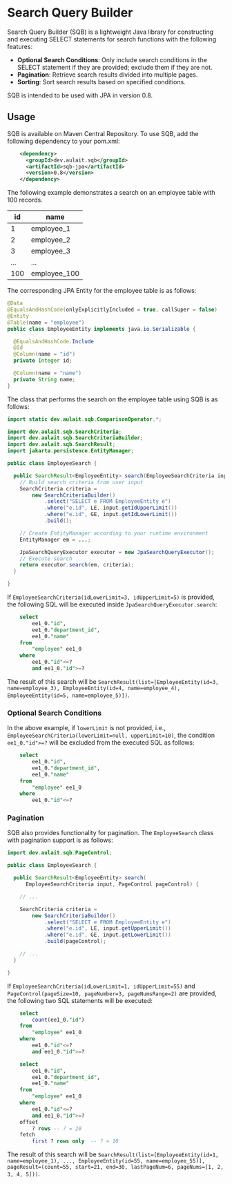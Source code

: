 # Search Query Builder

Search Query Builder (SQB) is a lightweight Java library for constructing and executing SELECT statements for search functions with the following features:

- **Optional Search Conditions**: Only include search conditions in the SELECT statement if they are provided; exclude them if they are not.
- **Pagination**: Retrieve search results divided into multiple pages.
- **Sorting**: Sort search results based on specified conditions.

SQB is intended to be used with JPA in version 0.8.

## Usage

SQB is available on Maven Central Repository.
To use SQB, add the following dependency to your pom.xml:

```xml
    <dependency>
      <groupId>dev.aulait.sqb</groupId>
      <artifactId>sqb-jpa</artifactId>
      <version>0.8</version>
    </dependency>
```

The following example demonstrates a search on an employee table with 100 records.

| id  | name         |
| --- | ------------ |
| 1   | employee_1   |
| 2   | employee_2   |
| 3   | employee_3   |
| ... | ...          |
| 100 | employee_100 |

The corresponding JPA Entity for the employee table is as follows:

```java
@Data
@EqualsAndHashCode(onlyExplicitlyIncluded = true, callSuper = false)
@Entity
@Table(name = "employee")
public class EmployeeEntity implements java.io.Serializable {

  @EqualsAndHashCode.Include
  @Id
  @Column(name = "id")
  private Integer id;

  @Column(name = "name")
  private String name;
}
```

The class that performs the search on the employee table using SQB is as follows:

```java
import static dev.aulait.sqb.ComparisonOperator.*;

import dev.aulait.sqb.SearchCriteria;
import dev.aulait.sqb.SearchCriteriaBuilder;
import dev.aulait.sqb.SearchResult;
import jakarta.persistence.EntityManager;

public class EmployeeSearch {

  public SearchResult<EmployeeEntity> search(EmployeeSearchCriteria input) {
    // Build search criteria from user input
    SearchCriteria criteria =
        new SearchCriteriaBuilder()
            .select("SELECT e FROM EmployeeEntity e")
            .where("e.id", LE, input.getIdUpperLimit())
            .where("e.id", GE, input.getIdLowerLimit())
            .build();

    // Create EntityManager according to your runtime environment
    EntityManager em = ...;

    JpaSearchQueryExecutor executor = new JpaSearchQueryExecutor();
    // Execute search
    return executor.search(em, criteria);
  }

}
```

If `EmployeeSearchCriteria(idLowerLimit=3, idUpperLimit=5)` is provided, the following SQL will be executed inside `JpaSearchQueryExecutor.search`:

```sql
    select
        ee1_0."id",
        ee1_0."department_id",
        ee1_0."name" 
    from
        "employee" ee1_0 
    where
        ee1_0."id"<=? 
        and ee1_0."id">=? 
```

The result of this search will be `SearchResult(list=[EmployeeEntity(id=3, name=employee_3), EmployeeEntity(id=4, name=employee_4), EmployeeEntity(id=5, name=employee_5)])`.

### Optional Search Conditions

In the above example, if `lowerLimit` is not provided, i.e., `EmployeeSearchCriteria(lowerLimit=null, upperLimit=10)`, the condition `ee1_0."id">=?` will be excluded from the executed SQL as follows:

```sql
    select
        ee1_0."id",
        ee1_0."department_id",
        ee1_0."name" 
    from
        "employee" ee1_0 
    where
        ee1_0."id"<=? 
```

### Pagination

SQB also provides functionality for pagination.
The `EmployeeSearch` class with pagination support is as follows:

```java
import dev.aulait.sqb.PageControl;

public class EmployeeSearch {

  public SearchResult<EmployeeEntity> search(
      EmployeeSearchCriteria input, PageControl pageControl) {

    // ...

    SearchCriteria criteria =
        new SearchCriteriaBuilder()
            .select("SELECT e FROM EmployeeEntity e")
            .where("e.id", LE, input.getUpperLimit())
            .where("e.id", GE, input.getLowerLimit())
            .build(pageControl);

    // ...
  }

}
```

If `EmployeeSearchCriteria(idLowerLimit=1, idUpperLimit=55)` and `PageControl(pageSize=10, pageNumber=3, pageNumsRange=2)` are provided, the following two SQL statements will be executed:

```sql
    select
        count(ee1_0."id") 
    from
        "employee" ee1_0 
    where
        ee1_0."id"<=? 
        and ee1_0."id">=?
```

```sql
    select
        ee1_0."id",
        ee1_0."department_id",
        ee1_0."name" 
    from
        "employee" ee1_0 
    where
        ee1_0."id"<=? 
        and ee1_0."id">=? 
    offset
        ? rows -- ? = 20
    fetch
        first ? rows only  -- ? = 10
```

The result of this search will be `SearchResult(list=[EmployeeEntity(id=1, name=employee_1), ..., EmployeeEntity(id=55, name=employee_55)], pageResult=(count=55, start=21, end=30, lastPageNum=6, pageNums=[1, 2, 3, 4, 5]))`.
